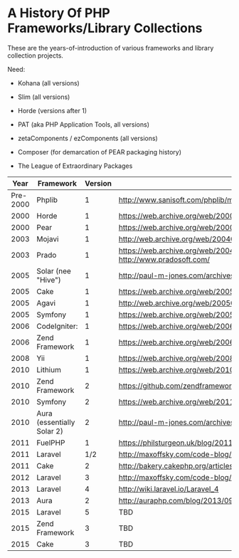 # A History Of PHP Frameworks/Library Collections

These are the years-of-introduction of various frameworks and library collection projects.

Need:

- Kohana (all versions)

- Slim (all versions)

- Horde (versions after 1)

- PAT (aka PHP Application Tools, all versions)

- zetaComponents / ezComponents (all versions)

- Composer (for demarcation of PEAR packaging history)

- The League of Extraordinary Packages

| Year     | Framework                  | Version | Source                                                                                                            |
| -----    | ---                        | ---     | ---                                                                                                               |
| Pre-2000 | Phplib                     | 1       | <http://www.sanisoft.com/phplib/manual/>                                                                          |
| 2000     | Horde                      | 1       | <https://web.archive.org/web/20000303030737/http://web.horde.org/>                                                |
| 2000     | Pear                       | 1       | <https://web.archive.org/web/20001017231542/http://pear.php.net/>                                                 |
| 2003     | Mojavi                     | 1       | <http://web.archive.org/web/20040520071127/http://www.mojavi.org/>                                                |
| 2003     | Prado                      | 1       | <https://web.archive.org/web/20040726124404/http://www.xisc.com/> and later moved to  <http://www.pradosoft.com/> |
| 2005     | Solar (nee "Hive")         | 1       | <http://paul-m-jones.com/archives/105>                                                                            |
| 2005     | Cake                       | 1       | <https://web.archive.org/web/20050416071448/http://sputnik.pl/cake/>                                              |
| 2005     | Agavi                      | 1       | <http://web.archive.org/web/20050710000645/http://www.agavi.org/>                                                 |
| 2005     | Symfony                    | 1       | <https://web.archive.org/web/20051023011952/http://www.symfony-project.com/>                                      |
| 2006     | CodeIgniter:               | 1       | <https://web.archive.org/web/20060303085522/http://www.codeigniter.com/>                                          |
| 2006     | Zend Framework             | 1       | <https://web.archive.org/web/20060404214442/http://framework.zend.com/>                                           |
| 2008     | Yii                        | 1       | <https://web.archive.org/web/20081007231834/http://www.yiiframework.com/>                                         |
| 2010     | Lithium                    | 1       | <https://web.archive.org/web/20101125064404/http://lithify.me/>                                                   |
| 2010     | Zend Framework             | 2       | <https://github.com/zendframework/zf2/commit/fbde290971b7dda54d11f90e1f84c9818392f21d>                            |
| 2010     | Symfony                    | 2       | <https://web.archive.org/web/20110317011324/http://symfony.com/>                                                  |
| 2010     | Aura (essentially Solar 2) | 2       | <http://paul-m-jones.com/archives/1738>                                                                           |
| 2011     | FuelPHP                    | 1       | <https://philsturgeon.uk/blog/2011/01/introducing-fuelphp/>                                                       |
| 2011     | Laravel                    | 1/2     | <http://maxoffsky.com/code-blog/history-of-laravel-php-framework-eloquence-emerging/>                             |
| 2011     | Cake                       | 2       | <http://bakery.cakephp.org/articles/lorenzo/2011/10/16/cakephp_2_0_released>                                      |
| 2012     | Laravel                    | 3       | <http://maxoffsky.com/code-blog/history-of-laravel-php-framework-eloquence-emerging/>                             |
| 2013     | Laravel                    | 4       | <http://wiki.laravel.io/Laravel_4>                                                                                |
| 2013     | Aura                       | 2       | <http://auraphp.com/blog/2013/09/30/lessons-learned>                                                              |
| 2015     | Laravel                    | 5       | TBD                                                                                                               |
| 2015     | Zend Framework             | 3       | TBD                                                                                                               |
| 2015     | Cake                       | 3       | TBD                                                                                                               |
